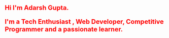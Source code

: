 <h1 style="color:red;font-size:20px;font-weight:700">Hi I'm Adarsh Gupta.

I'm a Tech Enthusiast , Web Developer, Competitive Programmer and a passionate learner.</h1>
